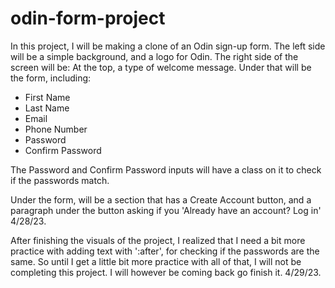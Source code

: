 # odin-form-project

In this project, I will be making a clone of an Odin sign-up form.
The left side will be a simple background, and a logo for Odin.
The right side of the screen will be:
    At the top, a type of welcome message. Under that will be the form,
including:
<ul>
    <li>First Name</li>
    <li>Last Name</li>
    <li>Email</li>
    <li>Phone Number</li>
    <li>Password</li>
    <li>Confirm Password</li>
</ul>

The Password and Confirm Password inputs will have a class on it to check
if the passwords match.

Under the form, will be a section that has a Create Account button, and
a paragraph under the button asking if you 'Already have an account? Log in'
4/28/23.

After finishing the visuals of the project, I realized that I need a bit more
practice with adding text with ':after', for checking if the passwords are
the same. So until I get a little bit more practice with all of that, I will
not be completing this project. I will however be coming back go finish it.
4/29/23.
